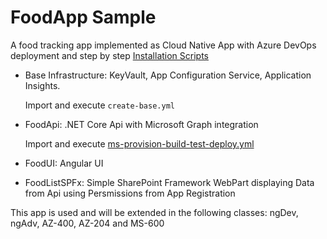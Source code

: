 # FoodApp Sample

A food tracking app implemented as Cloud Native App with Azure DevOps deployment and step by step [Installation Scripts](/az-cli/)

- Base Infrastructure: KeyVault, App Configuration Service, Application Insights.

  Import and execute `create-base.yml`

- FoodApi: .NET Core Api with Microsoft Graph integration

  Import and execute [ms-provision-build-test-deploy.yml](/az-pielines/ms-provision-build-test-deploy.yml)

- FoodUI: Angular UI

- FoodListSPFx: Simple SharePoint Framework WebPart displaying Data from Api using Persmissions from App Registration

This app is used and will be extended in the following classes: ngDev, ngAdv, AZ-400, AZ-204 and MS-600

